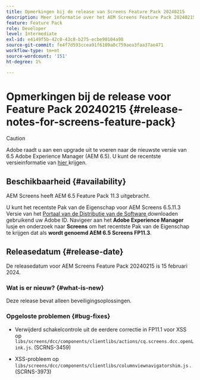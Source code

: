 ```yaml
---
title: Opmerkingen bij de release van Screens Feature Pack 20240215
description: Meer informatie over het AEM Screens Feature Pack 20240215, dat op 15 februari 2024 is uitgebracht.
feature: Feature Pack
role: Developer
level: Intermediate
exl-id: e4149f5b-42c0-43c8-b275-ecbe90104a98
source-git-commit: fe4f7d593ccea91f6109a0c759aea3faa37ae471
workflow-type: tm+mt
source-wordcount: '151'
ht-degree: 1%

---
```


# Opmerkingen bij de release voor Feature Pack 20240215 {#release-notes-for-screens-feature-pack}

>[!CAUTION]
>Adobe raadt u aan een upgrade uit te voeren naar de nieuwste versie van 6.5 Adobe Experience Manager (AEM 6.5). U kunt de recentste versieinformatie van [ hier ](https://experienceleague.adobe.com/nl/docs/experience-manager-65/content/release-notes/release-notes) krijgen.

## Beschikbaarheid {#availability}

AEM Screens heeft AEM 6.5 Feature Pack 11.3 uitgebracht.

U kunt het recentste Pak van de Eigenschap voor AEM Screens 6.5.11.3 Versie van het [ Portaal van de Distributie van de Software ](https://experience.adobe.com/#/downloads/content/software-distribution/en/aem.html) downloaden gebruikend uw Adobe ID. Navigeer aan het **Adobe Experience Manager** lusje en onderzoek naar **Screens** om het recentste Pak van de Eigenschap te krijgen dat als **wordt genoemd AEM 6.5 Screens FP11.3**.

## Releasedatum {#release-date}

De releasedatum voor AEM Screens Feature Pack 20240215 is 15 februari 2024.

### Wat is er nieuw? {#what-is-new}

Deze release bevat alleen beveiligingsoplossingen.

### Opgeloste problemen {#bug-fixes}

* Verwijderd schakelcontrole uit de eerdere correctie in FP11.1 voor XSS op `libs/screens/dcc/components/clientlibs/actions/cq.screens.dcc.openLink.js`. (SCRNS-3459)

* XSS-probleem op `libs/screens/dcc/components/clientlibs/columnviewnavigatorshim.js` . (SCRNS-3973)
